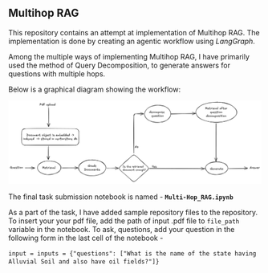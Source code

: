 ## Multihop RAG
This repository contains an attempt at implementation of Multihop RAG. The implementation is done by creating an agentic workflow using *LangGraph*.

Among the multiple ways of implementing Multihop RAG, I have primarily used the method of Query Decomposition, to generate answers for questions with multiple hops. 

Below is a graphical diagram showing the workflow: 

![Workflow Diagram](workflow.png)

The final task submission notebook is named - **`Multi-Hop_RAG.ipynb`**

As a part of the task, I have added sample repository files to the repository. To insert your your pdf file, add the path of input .pdf file to `file_path` variable in the notebook. 
To ask, questions, add your question in the following form in the last cell of the notebook - 
```
input = inputs = {"questions": ["What is the name of the state having Alluvial Soil and also have oil fields?"]}
```
 

